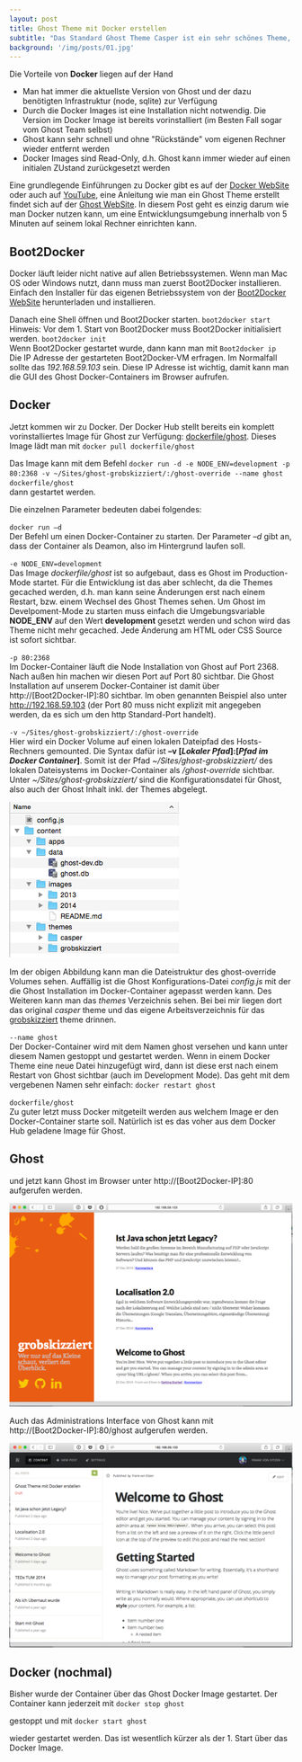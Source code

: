 ```yaml
---
layout: post
title: Ghost Theme mit Docker erstellen
subtitle: "Das Standard Ghost Theme Casper ist ein sehr schönes Theme, aber ein wenig individueller sollte es schon sein. Also  muss ein eigenes Ghost Theme her und dafür ist eine lokale Entwicklungsumgebung nötig. Aber wie erstellt man am schnellsten eine Entwicklungsumgebung für Ghost? Die Antwort ist ganz einfach: mit Docker."
background: '/img/posts/01.jpg'
---
```



Die Vorteile von **Docker** liegen auf der Hand

* Man hat immer die aktuellste Version von Ghost und der dazu benötigten Infrastruktur (node, sqlite) zur Verfügung
* Durch die Docker Images ist eine Installation nicht notwendig. Die Version im Docker Image ist bereits vorinstalliert (im Besten Fall sogar vom Ghost Team selbst)
* Ghost kann sehr schnell und ohne "Rückstände" vom eigenen Rechner wieder entfernt werden 
* Docker Images sind Read-Only, d.h. Ghost kann immer wieder auf einen initialen ZUstand zurückgesetzt werden

Eine grundlegende Einführungen zu Docker gibt es auf der [Docker WebSite](https://www.docker.com) oder auch auf [YouTube](https://www.youtube.com/results?search_query=docker), eine Anleitung wie man ein Ghost Theme erstellt findet sich auf der [Ghost WebSite](http://support.ghost.org/ghost-themes-overview/). In diesem Post geht es einzig darum wie man Docker nutzen kann, um eine Entwicklungsumgebung innerhalb von 5 Minuten auf seinem lokal Rechner einrichten kann.

## Boot2Docker
Docker läuft leider nicht native auf allen Betriebssystemen. Wenn man Mac OS oder Windows nutzt, dann muss man zuerst Boot2Docker installieren. Einfach den Installer für das eigenen Betriebssystem von der [Boot2Docker WebSite](http://boot2docker.io) herunterladen und installieren.

Danach eine Shell öffnen und Boot2Docker starten. 
`boot2docker start`  
Hinweis: Vor dem 1. Start von Boot2Docker muss Boot2Docker initialisiert werden.
`boot2docker init`  
Wenn Boot2Docker gestartet wurde, dann kann man mit
`Boot2docker ip`  
Die IP Adresse der gestarteten Boot2Docker-VM erfragen. Im Normalfall sollte das *192.168.59.103* sein. Diese IP Adresse ist wichtig, damit kann man die GUI des Ghost Docker-Containers im Browser aufrufen.

## Docker
Jetzt kommen wir zu Docker. Der Docker Hub stellt bereits ein komplett vorinstalliertes Image für Ghost zur Verfügung: [dockerfile/ghost](https://registry.hub.docker.com/u/dockerfile/ghost/). Dieses Image lädt man mit 
`docker pull dockerfile/ghost`

Das Image kann mit dem Befehl
`docker run -d -e NODE_ENV=development -p 80:2368 -v ~/Sites/ghost-grobskizziert/:/ghost-override --name ghost dockerfile/ghost`  
dann gestartet werden.

Die einzelnen Parameter bedeuten dabei folgendes:

`docker run –d`  
Der Befehl um einen Docker-Container zu starten. Der Parameter *–d* gibt an, dass der Container als Deamon, also im Hintergrund laufen soll.

`-e NODE_ENV=development`  
Das Image *dockerfile/ghost* ist so aufgebaut, dass es Ghost im Production-Mode startet. Für die Entwicklung ist das aber schlecht, da die Themes gecached werden, d.h. man kann seine Änderungen erst nach einem Restart, bzw. einem Wechsel des Ghost Themes sehen.
Um Ghost im Develpoment-Mode zu starten muss einfach die Umgebungsvariable **NODE_ENV** auf den Wert **development** gesetzt werden und schon wird das Theme nicht mehr gecached. Jede Änderung am HTML oder CSS Source ist sofort sichtbar.

`-p 80:2368`   
Im Docker-Container läuft die Node Installation von Ghost auf Port 2368. Nach außen hin machen wir diesen Port auf Port 80 sichtbar. Die Ghost Installation auf unserem Docker-Container ist damit über http://[Boot2Docker-IP]:80 sichtbar. Im oben genannten Beispiel also unter  http://192.168.59.103 (der Port 80 muss nicht explizit mit angegeben werden, da es sich um den http Standard-Port handelt).

`-v ~/Sites/ghost-grobskizziert/:/ghost-override`  
Hier wird ein Docker Volume auf einen lokalen Dateipfad des Hosts-Rechners gemounted. Die Syntax dafür ist **–v [*Lokaler Pfad*]:[*Pfad im Docker Container*]**. Somit ist der Pfad  *~/Sites/ghost-grobskizziert/* des lokalen Dateisystems im Docker-Container als */ghost-override* sichtbar.
Unter *~/Sites/ghost-grobskizziert/* sind die Konfigurationsdatei für Ghost, also auch der Ghost Inhalt inkl. der Themes abgelegt.

![Dateistruktur für Ghost-Override](/img/posts/ghost-override-1.png)

Im der obigen Abbildung kann man die Dateistruktur des ghost-override Volumes sehen. Auffällig ist die Ghost Konfigurations-Datei *config.js* mit der die Ghost Installation im Docker-Container agepasst werden kann.
Des Weiteren kann man das *themes* Verzeichnis sehen. Bei bei mir liegen dort das original *casper* theme und das eigene Arbeitsverzeichnis für das [grobskizziert](https://github.com/realDogbert/grobskizziert) theme drinnen. 

`--name ghost`  
Der Docker-Container wird mit dem Namen ghost versehen und kann unter diesem Namen gestoppt und gestartet werden.
Wenn in einem Docker Theme eine neue Datei hinzugefügt wird, dann ist diese erst nach einem Restart von Ghost sichtbar (auch im Development Mode). Das geht mit dem vergebenen Namen sehr einfach:
`docker restart ghost`

`dockerfile/ghost`  
Zu guter letzt muss Docker mitgeteilt werden aus welchem Image er den Docker-Container starte soll. Natürlich ist es das voher aus dem Docker Hub geladene Image für Ghost. 

## Ghost
und jetzt kann Ghost im Browser unter http://[Boot2Docker-IP]:80 aufgerufen werden.

![Ghost Interface](/img/posts/ghost-1.png)

Auch das Administrations Interface von Ghost kann mit http://[Boot2Docker-IP]:80/ghost aufgerufen werden.

![Ghost Admin](/img/posts/ghost_admin-1.png)

## Docker (nochmal)
Bisher wurde der Container über das Ghost Docker Image gestartet. Der Container kann jederzeit mit 
`docker stop ghost`

gestoppt und mit 
`docker start ghost`

wieder gestartet werden. Das ist wesentlich kürzer als der 1. Start über das Docker Image.